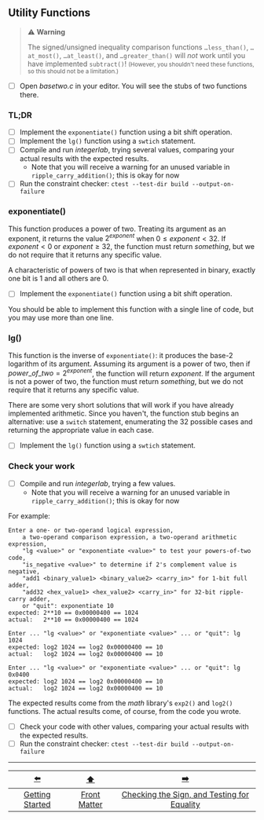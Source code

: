 ## Utility Functions

> ⚠️ **Warning**
> 
> The signed/unsigned inequality comparison functions `…less_than()`, `…at_most()`, `…at_least()`, and `…greater_than()` will *not* work until you have implemented `subtract()`!
> <small>(However, you shouldn't need these functions, so this should not be a limitation.)</small>

- [ ] Open *basetwo.c* in your editor.
  You will see the stubs of two functions there.


### TL;DR

- [ ] Implement the `exponentiate()` function using a bit shift operation.
- [ ] Implement the `lg()` function using a `swtich` statement.
- [ ] Compile and run *integerlab*, trying several values, comparing your actual results with the expected results.
  - Note that you will receive a warning for an unused variable in `ripple_carry_addition()`;
    this is okay for now
- [ ] Run the constraint checker: `ctest --test-dir build --output-on-failure`

### exponentiate()

This function produces a power of two.
Treating its argument as an exponent, it returns the value $2^{exponent}$ when $0 \le exponent < 32$.
If $exponent < 0$ or $exponent \ge 32$, the function must return *something*, but we do not require that it returns any specific value.

A characteristic of powers of two is that when represented in binary, exactly one bit is 1 and all others are 0.

- [ ] Implement the `exponentiate()` function using a bit shift operation.

You should be able to implement this function with a single line of code,
but you may use more than one line.


### lg()

This function is the inverse of `exponentiate()`:
it produces the base-2 logarithm of its argument.
Assuming its argument is a power of two, then if $power\_of\_two = 2^{exponent}$, the function will return $exponent$.
If the argument is not a power of two, the function must return *something*, but we do not require that it returns any specific value.

There are some very short solutions that will work if you have already implemented arithmetic.
Since you haven't, the function stub begins an alternative:
use a `switch` statement, enumerating the 32 possible cases and returning the appropriate value in each case.

- [ ] Implement the `lg()` function using a `swtich` statement.

### Check your work

- [ ] Compile and run *integerlab*, trying a few values.
  - Note that you will receive a warning for an unused variable in `ripple_carry_addition()`;
    this is okay for now

[//]: # (TODO: Mark as [[possibly-unused]])

For example:
```
Enter a one- or two-operand logical expression,
    a two-operand comparison expression, a two-operand arithmetic expression,
    "lg <value>" or "exponentiate <value>" to test your powers-of-two code,
    "is_negative <value>" to determine if 2's complement value is negative,
    "add1 <binary_value1> <binary_value2> <carry_in>" for 1-bit full adder,
    "add32 <hex_value1> <hex_value2> <carry_in>" for 32-bit ripple-carry adder,
    or "quit": exponentiate 10
expected: 2**10 == 0x00000400 == 1024
actual:   2**10 == 0x00000400 == 1024

Enter ... "lg <value>" or "exponentiate <value>" ... or "quit": lg 1024
expected: log2 1024 == log2 0x00000400 == 10
actual:   log2 1024 == log2 0x00000400 == 10

Enter ... "lg <value>" or "exponentiate <value>" ... or "quit": lg 0x0400
expected: log2 1024 == log2 0x00000400 == 10
actual:   log2 1024 == log2 0x00000400 == 10
```

The expected results come from the *math* library's `exp2()` and `log2()` functions.
The actual results come, of course, from the code you wrote.

- [ ] Check your code with other values, comparing your actual results with the expected results.
- [ ] Run the constraint checker: `ctest --test-dir build --output-on-failure`

---

|       [⬅️](01-getting-started.md)        |      [⬆️](../README.md)      |                     [➡️](03-negative-and-equality.md)                      |
|:----------------------------------------:|:----------------------------:|:--------------------------------------------------------------------------:|
| [Getting Started](01-getting-started.md) | [Front Matter](../README.md) | [Checking the Sign, and Testing for Equality](03-negative-and-equality.md) |
